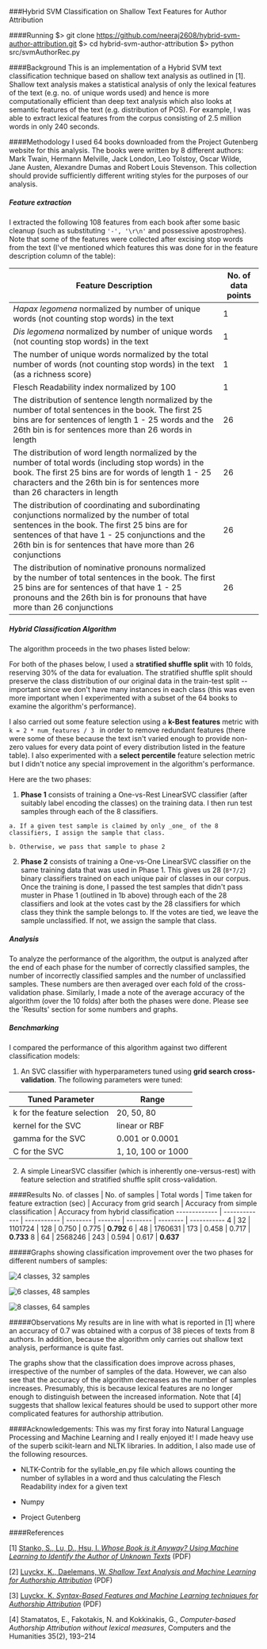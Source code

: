 ###Hybrid SVM Classification on Shallow Text Features for Author Attribution

####Running
    $> git clone https://github.com/neeraj2608/hybrid-svm-author-attribution.git
    $> cd hybrid-svm-author-attribution
    $> python src/svmAuthorRec.py

####Background
This is an implementation of a Hybrid SVM text classification technique based on shallow text analysis as outlined in [1]. Shallow text analysis makes a statistical analysis of only the lexical features of the text (e.g. no. of unique words used) and hence is more computationally efficient than deep text analysis which also looks at semantic features of the text (e.g. distribution of POS). For example, I was able to extract lexical features from the corpus consisting of 2.5 million words in only 240 seconds.

####Methodology
I used 64 books downloaded from the Project Gutenberg website for this analysis. The books were written by 8 different authors: Mark Twain, Hermann Melville, Jack London, Leo Tolstoy, Oscar Wilde, Jane Austen, Alexandre Dumas and Robert Louis Stevenson. This collection should provide sufficiently different writing styles for the purposes of our analysis.

##### Feature extraction
I extracted the following 108 features from each book after some basic cleanup (such as substituting `'-', '\r\n'` and possessive apostrophes). Note that some of the features were collected after excising stop words from the text (I've mentioned which features this was done for in the feature description column of the table):

Feature Description | No. of data points
------- | -------
_Hapax legomena_ normalized by number of unique words (not counting stop words) in the text | 1
_Dis legomena_ normalized by number of unique words (not counting stop words) in the text | 1
The number of unique words normalized by the total number of words (not counting stop words) in the text (as a richness score) | 1
Flesch Readability index normalized by 100 | 1
The distribution of sentence length normalized by the number of total sentences in the book. The first 25 bins are for sentences of length 1 - 25 words and the 26th bin is for sentences more than 26 words in length | 26
The distribution of word length normalized by the number of total words (including stop words) in the book. The first 25 bins are for words of length 1 - 25 characters and the 26th bin is for sentences more than 26 characters in length | 26
The distribution of coordinating and subordinating conjunctions normalized by the number of total sentences in the book. The first 25 bins are for sentences of that have 1 - 25 conjunctions and the 26th bin is for sentences that have more than 26 conjunctions | 26
The distribution of nominative pronouns normalized by the number of total sentences in the book. The first 25 bins are for sentences of that have 1 - 25 pronouns and the 26th bin is for pronouns that have more than 26 conjunctions | 26

##### Hybrid Classification Algorithm
The algorithm proceeds in the two phases listed below:

For both of the phases below, I used a **stratified shuffle split** with 10 folds, reserving 30% of the data for evaluation. The stratified shuffle split should preserve the class distribution of our original data in the train-test split -- important since we don't have many instances in each class (this was even more important when I experimented with a subset of the 64 books to examine the algorithm's performance).

I also carried out some feature selection using a **k-Best features** metric with `k = 2 * num_features / 3 ` in order to remove redundant features (there were some of these because the text isn't varied enough to provide non-zero values for every data point of every distribution listed in the feature table). I also experimented with a **select percentile** feature selection metric but I didn't notice any special improvement in the algorithm's performance.

Here are the two phases:

  1. **Phase 1** consists of training a One-vs-Rest LinearSVC classifier (after suitably label encoding the classes) on the training data. I then run test samples through each of the 8 classifiers.

    a. If a given test sample is claimed by only _one_ of the 8 classifiers, I assign the sample that class.

    b. Otherwise, we pass that sample to phase 2

  2. **Phase 2** consists of training a One-vs-One LinearSVC classifier on the same training data that was used in Phase 1. This gives us 28 (`8*7/2`) binary classifiers trained on each unique pair of classes in our corpus. Once the training is done, I passed the test samples that didn't pass muster in Phase 1 (outlined in 1b above) through each of the 28 classifiers and look at the votes cast by the 28 classifiers for which class they think the sample belongs to. If the votes are tied, we leave the sample unclassified. If not, we assign the sample that class.

##### Analysis
To analyze the performance of the algorithm, the output is analyzed after the end of each phase for the number of correctly classified samples, the number of incorrectly classified samples and the number of unclassified samples. These numbers are then averaged over each fold of the cross-validation phase. Similarly, I made a note of the average accuracy of the algorithm (over the 10 folds) after both the phases were done. Please see the 'Results' section for some numbers and graphs.

##### Benchmarking
I compared the performance of this algorithm against two different classification models:

  1. An SVC classifier with hyperparameters tuned using **grid search cross-validation**. The following parameters were tuned:

  Tuned Parameter | Range
  --------| --------------
  k for the feature selection | 20, 50, 80
  kernel for the SVC | linear or RBF
  gamma for the SVC | 0.001 or 0.0001
  C for the SVC | 1, 10, 100 or 1000

  2. A simple LinearSVC classifier (which is inherently one-versus-rest) with feature selection and stratified shuffle split cross-validation.

####Results
No. of classes  | No. of samples | Total words | Time taken for feature extraction (sec) | Accuracy from grid search | Accuracy from simple classification | Accuracy from hybrid classification
-------------   | -------------  | ----------- | -------- | ------- | -------- | -------- | -----------
4  | 32          |   1101724 | 128 | 0.750 | 0.775 | **0.792**
6  | 48          |   1760631 | 173 | 0.458 | 0.717 | **0.733**
8  | 64          |   2568246 | 243 | 0.594 | 0.617 | **0.637**

#####Graphs showing classification improvement over the two phases for different numbers of samples:

![4 classes, 32 samples](/sample_results/graph_4_32.png?raw=true)

![6 classes, 48 samples](/sample_results/graph_6_48.png?raw=true)

![8 classes, 64 samples](/sample_results/graph_8_64.png?raw=true)

#####Observations
My results are in line with what is reported in [1] where an accuracy of 0.7 was obtained with a corpus of 38 pieces of texts from 8 authors. In addition, because the algorithm only carries out shallow text analysis, performance is quite fast.

The graphs show that the classification does improve across phases, irrespective of the number of samples of the data. However, we can also see that the accuracy of the algorithm decreases as the number of samples increases. Presumably, this is because lexical features are no longer enough to distinguish between the increased information. Note that [4] suggests that shallow lexical features should be used to support other more complicated features for authorship attribution.

####Acknowledgements:
This was my first foray into Natural Language Processing and Machine Learning and I really enjoyed it! I made heavy use of the superb scikit-learn and NLTK libraries. In addition, I also made use of the following resources.

* NLTK-Contrib for the syllable_en.py file which allows counting the number of syllables in a word and thus calculating the Flesch Readability index for a given text

* Numpy

* Project Gutenberg


####References

[1] [Stanko, S., Lu, D., Hsu, I. _Whose Book is it Anyway?
Using Machine Learning to Identify the Author of Unknown Texts_](cs229.stanford.edu/proj2013/StankoLuHsu-AuthorIdentification.pdf) (PDF)

[2] [Luyckx, K., Daelemans, W. _Shallow Text Analysis and Machine Learning for Authorship Attribution_](http://citeseerx.ist.psu.edu/viewdoc/download?doi=10.1.1.118.5550&rep=rep1&type=pdf) (PDF)

[3] [Luyckx, K. _Syntax-Based Features and Machine Learning techniques for Authorship Attribution_](http://www.cnts.ua.ac.be/stylometry/Papers/MAThesis_KimLuyckx.pdf) (PDF)

[4] Stamatatos, E., Fakotakis, N. and Kokkinakis, G., _Computer-based Authorship Attribution without lexical measures_, Computers and the Humanities 35(2), 193–214

